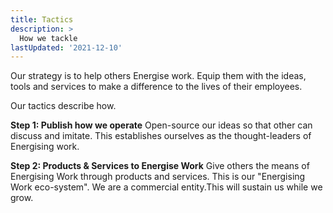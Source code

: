 ```yaml
---
title: Tactics
description: >
  How we tackle
lastUpdated: '2021-12-10'
---
```


Our strategy is to help others Energise work. Equip them with the ideas, tools and services to make a difference to the lives of their employees.

Our tactics describe how.

**Step 1: Publish how we operate**
Open-source our ideas so that other can discuss and imitate. This establishes ourselves as the thought-leaders of Energising work.

**Step 2: Products & Services to Energise Work**
Give others the means of Energising Work through products and services.
This is our "Energising Work eco-system". We are a commercial entity.This will sustain us while we grow.
